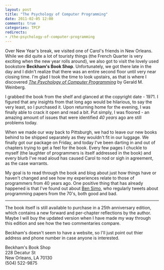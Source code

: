 ```yaml
---
layout: post
title: "The Psychology of Computer Programming"
date: 2011-02-05 12:00
comments: true
categories: TPCP
redirects:
- /the-psychology-of-computer-programming
---
```

Over New Year's break, we visited one of Carol's friends in New
Orleans. While we did quite a lot of touristy things (the French
Quarter is very exciting when the new year rolls around), we also got
to visit the lovely used bookstore **Beckham's Book
Shop**. Unfortunately, we got there late in the day and I didn't
realize that there was an entire second floor until very near closing
time. I'm glad I took the time to look upstairs, as that is where I
discovered [_The Psychology of Computer Programming_][1] by Gerald
M. Weinberg.

<!--more-->

I grabbed the book from the shelf and glanced at the copyright date -
1971. I figured that any insights from that long ago would be
hilarious, to say the very least, so I purchased it. Upon returning
home for the evening, I was finally able to crack it open and read a
bit. Put simply, I was floored - an amazing amount of issues that were
identified _40 years_ ago are still problems today.

When we made our way back to Pittsburgh, we had to leave our new books
behind to be shipped separately as they wouldn't fit in our
luggage. We finally got our package on Friday, and today I've been
darting in and out of chapters trying to get a feel for the
book. Every few pages I chuckle to myself (the laughter of programmers
is itself addressed in the book) and every blurb I've read aloud has
caused Carol to nod or sigh in agreement, as the case warrants.

My goal is to read through the book and blog about just how things
have or haven't changed and see how my experiences relate to those of
programmers from 40 years ago. One positive thing that has already
happened is that I've found out about [Ben Simo][2], who regularly
tweets about programming papers from the 70's, both good and bad.

------

The book itself is still available to purchase in a 25th anniversary
edition, which contains a new forward and per-chapter reflections by
the author. Maybe I will buy the updated version when I have made my
way through this edition and see how the two commentaries compare.

Beckham's doesn't seem to have a website, so I'll just point out thier
address and phone number in case anyone is interested.

Beckham's Book Shop  
228 Decatur St  
New Orleans, LA 70130  
(504) 522-9875

[1]:http://www.geraldmweinberg.com/Site/Programming_Psychology.html
[2]:http://bensimo.qualityfrog.com/
